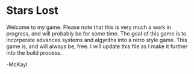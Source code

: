 # Stars Lost
Welcome to my game. Please note that this is very much a work in progress, and will probably be for some time.
The goal of this game is to incorperate advances systems and algyriths into a retro style game. This game is, 
and will always be, free. I will update this file as I make it further into the build process.

-McKayl